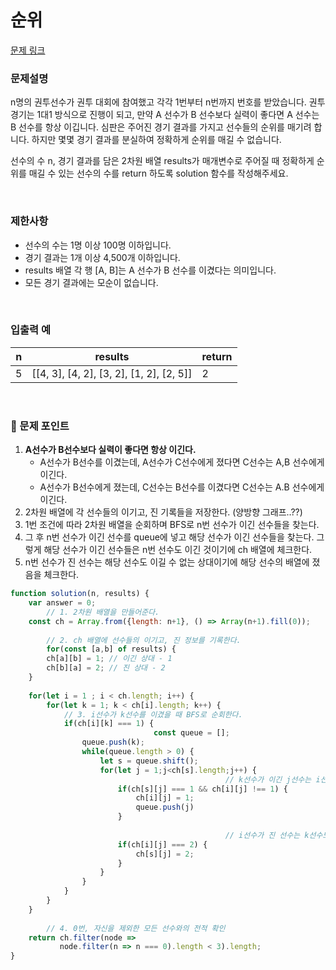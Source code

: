 # 순위

[문제 링크](https://school.programmers.co.kr/learn/courses/30/lessons/49191)

### 문제설명

n명의 권투선수가 권투 대회에 참여했고 각각 1번부터 n번까지 번호를 받았습니다. 권투 경기는 1대1 방식으로 진행이 되고, 만약 A 선수가 B 선수보다 실력이 좋다면 A 선수는 B 선수를 항상 이깁니다. 심판은 주어진 경기 결과를 가지고 선수들의 순위를 매기려 합니다. 하지만 몇몇 경기 결과를 분실하여 정확하게 순위를 매길 수 없습니다.

선수의 수 n, 경기 결과를 담은 2차원 배열 results가 매개변수로 주어질 때 정확하게 순위를 매길 수 있는 선수의 수를 return 하도록 solution 함수를 작성해주세요.

<br>

### 제한사항

- 선수의 수는 1명 이상 100명 이하입니다.
- 경기 결과는 1개 이상 4,500개 이하입니다.
- results 배열 각 행 [A, B]는 A 선수가 B 선수를 이겼다는 의미입니다.
- 모든 경기 결과에는 모순이 없습니다.

<br>

### **입출력 예**

| n | results | return |
| --- | --- | --- |
| 5 | [[4, 3], [4, 2], [3, 2], [1, 2], [2, 5]] | 2 |

<br>

### 📕 문제 포인트

1. **A선수가 B선수보다 실력이 좋다면 항상 이긴다.**
    - A선수가 B선수를 이겼는데, A선수가 C선수에게 졌다면 C선수는 A,B 선수에게 이긴다.
    - A선수가 B선수에게 졌는데, C선수는 B선수를 이겼다면 C선수는 A.B 선수에게 이긴다.
2. 2차원 배열에 각 선수들의 이기고, 진 기록들을 저장한다. (양방향 그래프..??)
3. 1번 조건에 따라 2차원 배열을 순회하며 BFS로 n번 선수가 이긴 선수들을 찾는다.
4. 그 후 n번 선수가 이긴 선수를 queue에 넣고 해당 선수가 이긴 선수들을 찾는다. 그렇게 해당 선수가 이긴 선수들은 n번 선수도 이긴 것이기에 ch 배열에 체크한다.
5. n번 선수가 진 선수는 해당 선수도 이길 수 없는 상대이기에 해당 선수의 배열에 졌음을 체크한다.

```js
function solution(n, results) {
    var answer = 0;
		// 1. 2차원 배열을 만들어준다.
    const ch = Array.from({length: n+1}, () => Array(n+1).fill(0));
    
		// 2. ch 배열에 선수들의 이기고, 진 정보를 기록한다.
		for(const [a,b] of results) {
        ch[a][b] = 1; // 이긴 상대 - 1
        ch[b][a] = 2; // 진 상대 - 2
    }
    
    for(let i = 1 ; i < ch.length; i++) {
        for(let k = 1; k < ch[i].length; k++) {
            // 3. i선수가 k선수를 이겼을 때 BFS로 순회한다.
            if(ch[i][k] === 1) {
								const queue = [];
                queue.push(k);
                while(queue.length > 0) {
                    let s = queue.shift();
                    for(let j = 1;j<ch[s].length;j++) {
												// k선수가 이긴 j선수는 i선수도 이기는 조건에 따라 i선수 배열에 j선수를 체크한다.(1)
                        if(ch[s][j] === 1 && ch[i][j] !== 1) {
                            ch[i][j] = 1;
                            queue.push(j)
                        }
                        
												// i선수가 진 선수는 k선수도 이길 수 없기에 체크한다.(2)
                        if(ch[i][j] === 2) {
                            ch[s][j] = 2;
                        }
                    }
                }
            }
        }
    }
    
		// 4. 0번, 자신을 제외한 모든 선수와의 전적 확인
    return ch.filter(node => 
           node.filter(n => n === 0).length < 3).length;
}
```